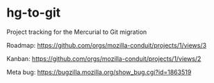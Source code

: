 # hg-to-git
Project tracking for the Mercurial to Git migration

Roadmap: https://github.com/orgs/mozilla-conduit/projects/1/views/3 

Kanban: https://github.com/orgs/mozilla-conduit/projects/1/views/2 

Meta bug: https://bugzilla.mozilla.org/show_bug.cgi?id=1863519 
